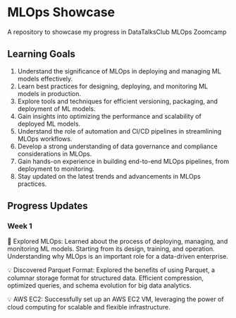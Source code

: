 # MLOps Showcase

A repository to showcase my progress in DataTalksClub MLOps Zoomcamp

## Learning Goals

1. Understand the significance of MLOps in deploying and managing ML models effectively.
2. Learn best practices for designing, deploying, and monitoring ML models in production.
3. Explore tools and techniques for efficient versioning, packaging, and deployment of ML models.
4. Gain insights into optimizing the performance and scalability of deployed ML models.
5. Understand the role of automation and CI/CD pipelines in streamlining MLOps workflows.
6. Develop a strong understanding of data governance and compliance considerations in MLOps.
7. Gain hands-on experience in building end-to-end MLOps pipelines, from deployment to monitoring.
8. Stay updated on the latest trends and advancements in MLOps practices.

## Progress Updates

### Week 1

🚀 Explored MLOps: Learned about the process of deploying, managing, and monitoring ML models. Starting from its design, training, and operation. Understanding why MLOps is an important role for a data-driven enterprise.

💡 Discovered Parquet Format: Explored the benefits of using Parquet, a columnar storage format for structured data. Efficient compression, optimized queries, and schema evolution for big data analytics.

💡 AWS EC2: Successfully set up an AWS EC2 VM, leveraging the power of cloud computing for scalable and flexible infrastructure.


